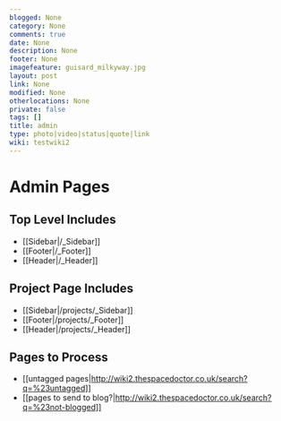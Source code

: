```yaml
---
blogged: None
category: None
comments: true
date: None
description: None
footer: None
imagefeature: guisard_milkyway.jpg
layout: post
link: None
modified: None
otherlocations: None
private: false
tags: []
title: admin
type: photo|video|status|quote|link
wiki: testwiki2
---
```

<!--summary-->

# Admin Pages

## Top Level Includes

* [[Sidebar|/_Sidebar]]
* [[Footer|/_Footer]]
* [[Header|/_Header]]

## Project Page Includes

* [[Sidebar|/projects/_Sidebar]]
* [[Footer|/projects/_Footer]]
* [[Header|/projects/_Header]] 

## Pages to Process

* [[untagged pages|http://wiki2.thespacedoctor.co.uk/search?q=%23untagged]]
* [[pages to send to blog?|http://wiki2.thespacedoctor.co.uk/search?q=%23not-blogged]]